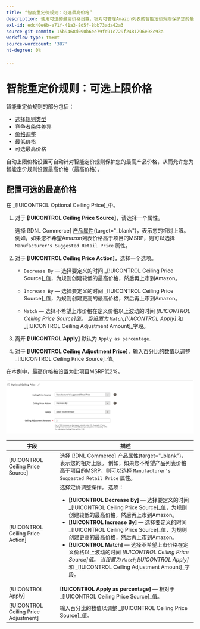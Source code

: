 ```yaml
---
title: “智能重定价规则：可选最高价格”
description: 使用可选的最高价格设置，针对可管理Amazon列表的智能定价规则保护您的最高产品价格。
exl-id: edc40e6b-e71f-41a3-8d5f-8bb73ada42a3
source-git-commit: 15b9468d090b6ee79fd91c729f2481296e98c93a
workflow-type: tm+mt
source-wordcount: '387'
ht-degree: 0%

---
```


# 智能重定价规则：可选上限价格

智能重定价规则的部分包括：

- [选择规则类型](./intelligent-repricing-rules.md)
- [竞争者条件差异](./competitor-conditional-variances.md)
- [价格调整](./price-adjustment.md)
- [最低价格](./floor-price.md)
- 可选最高价格

自动上限价格设置可自动针对智能定价规则保护您的最高产品价格，从而允许您为智能定价规则设置最高价格（最高价格）。

## 配置可选的最高价格

在 _[!UICONTROL Optional Ceiling Price]_中。

1. 对于 **[!UICONTROL Ceiling Price Source]**，请选择一个属性。

   选择 [!DNL Commerce] [产品属性](https://docs.magento.com/user-guide/catalog/product-attributes.html){target=&quot;_blank&quot;}，表示您的相对上限。 例如，如果您不希望Amazon列表价格高于项目的MSRP，则可以选择 `Manufacturer's Suggested Retail Price` 属性。

1. 对于 **[!UICONTROL Ceiling Price Action]**，选择一个选项。

   - `Decrease By`  — 选择要定义的时间 _[!UICONTROL Ceiling Price Source]_值，为规则创建较低的最高价格，然后再上市到Amazon。

   - `Increase By`  — 选择要定义的时间 _[!UICONTROL Ceiling Price Source]_值，为规则创建更高的最高价格，然后再上市到Amazon。

   - `Match`  — 选择不希望上市价格在定义价格以上波动的时间 _[!UICONTROL Ceiling Price Source]_值。 当设置为 `Match`,_[!UICONTROL Apply]_ 和 _[!UICONTROL Ceiling Adjustment Amount]_字段。

1. 离开 **[!UICONTROL Apply]** 默认为 `Apply as percentage`.

1. 对于 **[!UICONTROL Ceiling Adjustment Price]**，输入百分比的数值以调整 _[!UICONTROL Ceiling Price Source]_值。

在本例中，最高价格被设置为比项目MSRP低2%。

![智能重定价规则 — 可选的最高价格](assets/ob-intelligent-price-rule-ceiling.png)

| 字段 | 描述 |
|---|---|
| [!UICONTROL Ceiling Price Source] | 选择 [!DNL Commerce] [产品属性](https://docs.magento.com/user-guide/catalog/product-attributes.html){target=&quot;_blank&quot;}，表示您的相对上限。 例如，如果您不希望产品列表价格高于项目的MSRP，则可以选择 `Manufacturer's Suggested Retail Price` 属性。 |
| [!UICONTROL Ceiling Price Action] | 选择定价调整操作。 选项：<ul><li>**[!UICONTROL Decrease By]**  — 选择要定义的时间 _[!UICONTROL Ceiling Price Source]_值，为规则创建较低的最高价格，然后再上市到Amazon。</li><li>**[!UICONTROL Increase By]**  — 选择要定义的时间 _[!UICONTROL Ceiling Price Source]_值，为规则创建更高的最高价格，然后再上市到Amazon。</li><li>**[!UICONTROL Match]**  — 选择不希望上市价格在定义价格以上波动的时间 _[!UICONTROL Ceiling Price Source]_值。 当设置为 `Match`,_[!UICONTROL Apply]_ 和 _[!UICONTROL Ceiling Adjustment Amount]_字段。</li></ul> |
| [!UICONTROL Apply] | **[!UICONTROL Apply as percentage]**  — 相对于 _[!UICONTROL Ceiling Price Source]_值。 |
| [!UICONTROL Ceiling Price Adjustment] | 输入百分比的数值以调整 _[!UICONTROL Ceiling Price Source]_值。 |

